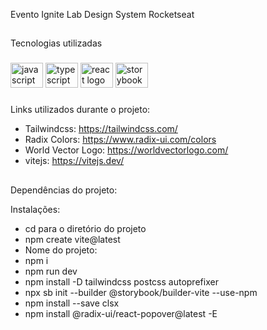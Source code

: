 Evento Ignite Lab Design System Rocketseat

##

<p align="left">Tecnologias utilizadas</p>

###

<div align="left">
  <img src="https://cdn.jsdelivr.net/gh/devicons/devicon/icons/javascript/javascript-original.svg" height="40" width="52" alt="javascript logo"  />
  <img src="https://cdn.jsdelivr.net/gh/devicons/devicon/icons/typescript/typescript-original.svg" height="40" width="52" alt="typescript logo"  />
  <img src="https://cdn.jsdelivr.net/gh/devicons/devicon/icons/react/react-original.svg" height="40" width="52" alt="react logo"  />
  <img src="https://cdn.jsdelivr.net/gh/devicons/devicon/icons/storybook/storybook-original.svg" height="40" width="52" alt="storybook logo"  />
</div>

###

Links utilizados durante o projeto:
- Tailwindcss: https://tailwindcss.com/
- Radix Colors: https://www.radix-ui.com/colors
- World Vector Logo: https://worldvectorlogo.com/
- vitejs: https://vitejs.dev/

##

Dependências do projeto:

Instalações:
- cd para o diretório do projeto
- npm create vite@latest
- Nome do projeto:
- npm i
- npm run dev
- npm install -D tailwindcss postcss autoprefixer
- npx sb init --builder @storybook/builder-vite --use-npm
- npm install --save clsx
- npm install @radix-ui/react-popover@latest -E
